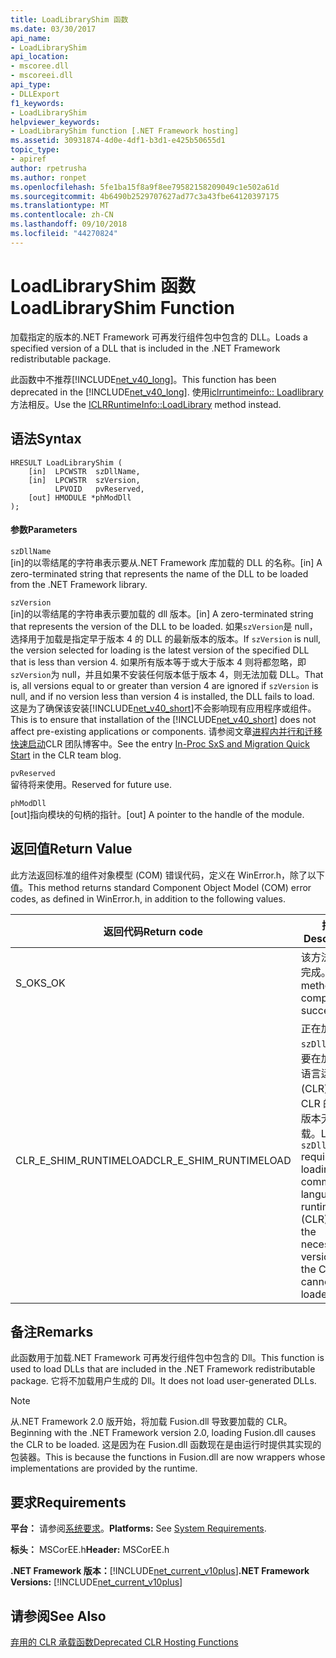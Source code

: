 ```yaml
---
title: LoadLibraryShim 函数
ms.date: 03/30/2017
api_name:
- LoadLibraryShim
api_location:
- mscoree.dll
- mscoreei.dll
api_type:
- DLLExport
f1_keywords:
- LoadLibraryShim
helpviewer_keywords:
- LoadLibraryShim function [.NET Framework hosting]
ms.assetid: 30931874-4d0e-4df1-b3d1-e425b50655d1
topic_type:
- apiref
author: rpetrusha
ms.author: ronpet
ms.openlocfilehash: 5fe1ba15f8a9f8ee79582158209049c1e502a61d
ms.sourcegitcommit: 4b6490b2529707627ad77c3a43fbe64120397175
ms.translationtype: MT
ms.contentlocale: zh-CN
ms.lasthandoff: 09/10/2018
ms.locfileid: "44270824"
---
```

# <a name="loadlibraryshim-function"></a><span data-ttu-id="72c21-102">LoadLibraryShim 函数</span><span class="sxs-lookup"><span data-stu-id="72c21-102">LoadLibraryShim Function</span></span>
<span data-ttu-id="72c21-103">加载指定的版本的.NET Framework 可再发行组件包中包含的 DLL。</span><span class="sxs-lookup"><span data-stu-id="72c21-103">Loads a specified version of a DLL that is included in the .NET Framework redistributable package.</span></span>  
  
 <span data-ttu-id="72c21-104">此函数中不推荐[!INCLUDE[net_v40_long](../../../../includes/net-v40-long-md.md)]。</span><span class="sxs-lookup"><span data-stu-id="72c21-104">This function has been deprecated in the [!INCLUDE[net_v40_long](../../../../includes/net-v40-long-md.md)].</span></span> <span data-ttu-id="72c21-105">使用[iclrruntimeinfo:: Loadlibrary](../../../../docs/framework/unmanaged-api/hosting/iclrruntimeinfo-loadlibrary-method.md)方法相反。</span><span class="sxs-lookup"><span data-stu-id="72c21-105">Use the [ICLRRuntimeInfo::LoadLibrary](../../../../docs/framework/unmanaged-api/hosting/iclrruntimeinfo-loadlibrary-method.md) method instead.</span></span>  
  
## <a name="syntax"></a><span data-ttu-id="72c21-106">语法</span><span class="sxs-lookup"><span data-stu-id="72c21-106">Syntax</span></span>  
  
```  
HRESULT LoadLibraryShim (  
    [in]  LPCWSTR  szDllName,  
    [in]  LPCWSTR  szVersion,  
          LPVOID   pvReserved,  
    [out] HMODULE *phModDll  
);  
```  
  
#### <a name="parameters"></a><span data-ttu-id="72c21-107">参数</span><span class="sxs-lookup"><span data-stu-id="72c21-107">Parameters</span></span>  
 `szDllName`  
 <span data-ttu-id="72c21-108">[in]的以零结尾的字符串表示要从.NET Framework 库加载的 DLL 的名称。</span><span class="sxs-lookup"><span data-stu-id="72c21-108">[in] A zero-terminated string that represents the name of the DLL to be loaded from the .NET Framework library.</span></span>  
  
 `szVersion`  
 <span data-ttu-id="72c21-109">[in]的以零结尾的字符串表示要加载的 dll 版本。</span><span class="sxs-lookup"><span data-stu-id="72c21-109">[in] A zero-terminated string that represents the version of the DLL to be loaded.</span></span> <span data-ttu-id="72c21-110">如果`szVersion`是 null，选择用于加载是指定早于版本 4 的 DLL 的最新版本的版本。</span><span class="sxs-lookup"><span data-stu-id="72c21-110">If `szVersion` is null, the version selected for loading is the latest version of the specified DLL that is less than version 4.</span></span> <span data-ttu-id="72c21-111">如果所有版本等于或大于版本 4 则将都忽略，即`szVersion`为 null，并且如果不安装任何版本低于版本 4，则无法加载 DLL。</span><span class="sxs-lookup"><span data-stu-id="72c21-111">That is, all versions equal to or greater than version 4 are ignored if `szVersion` is null, and if no version less than version 4 is installed, the DLL fails to load.</span></span> <span data-ttu-id="72c21-112">这是为了确保该安装[!INCLUDE[net_v40_short](../../../../includes/net-v40-short-md.md)]不会影响现有应用程序或组件。</span><span class="sxs-lookup"><span data-stu-id="72c21-112">This is to ensure that installation of the [!INCLUDE[net_v40_short](../../../../includes/net-v40-short-md.md)] does not affect pre-existing applications or components.</span></span> <span data-ttu-id="72c21-113">请参阅文章[进程内并行和迁移快速启动](https://go.microsoft.com/fwlink/?LinkId=200329)CLR 团队博客中。</span><span class="sxs-lookup"><span data-stu-id="72c21-113">See the entry [In-Proc SxS and Migration Quick Start](https://go.microsoft.com/fwlink/?LinkId=200329) in the CLR team blog.</span></span>  
  
 `pvReserved`  
 <span data-ttu-id="72c21-114">留待将来使用。</span><span class="sxs-lookup"><span data-stu-id="72c21-114">Reserved for future use.</span></span>  
  
 `phModDll`  
 <span data-ttu-id="72c21-115">[out]指向模块的句柄的指针。</span><span class="sxs-lookup"><span data-stu-id="72c21-115">[out] A pointer to the handle of the module.</span></span>  
  
## <a name="return-value"></a><span data-ttu-id="72c21-116">返回值</span><span class="sxs-lookup"><span data-stu-id="72c21-116">Return Value</span></span>  
 <span data-ttu-id="72c21-117">此方法返回标准的组件对象模型 (COM) 错误代码，定义在 WinError.h，除了以下值。</span><span class="sxs-lookup"><span data-stu-id="72c21-117">This method returns standard Component Object Model (COM) error codes, as defined in WinError.h, in addition to the following values.</span></span>  
  
|<span data-ttu-id="72c21-118">返回代码</span><span class="sxs-lookup"><span data-stu-id="72c21-118">Return code</span></span>|<span data-ttu-id="72c21-119">描述</span><span class="sxs-lookup"><span data-stu-id="72c21-119">Description</span></span>|  
|-----------------|-----------------|  
|<span data-ttu-id="72c21-120">S_OK</span><span class="sxs-lookup"><span data-stu-id="72c21-120">S_OK</span></span>|<span data-ttu-id="72c21-121">该方法已成功完成。</span><span class="sxs-lookup"><span data-stu-id="72c21-121">The method completed successfully.</span></span>|  
|<span data-ttu-id="72c21-122">CLR_E_SHIM_RUNTIMELOAD</span><span class="sxs-lookup"><span data-stu-id="72c21-122">CLR_E_SHIM_RUNTIMELOAD</span></span>|<span data-ttu-id="72c21-123">正在加载`szDllName`需要在加载公共语言运行时 (CLR)，并在 CLR 的必要版本无法加载。</span><span class="sxs-lookup"><span data-stu-id="72c21-123">Loading `szDllName` requires loading the common language runtime (CLR), and the necessary version of the CLR cannot be loaded.</span></span>|  
  
## <a name="remarks"></a><span data-ttu-id="72c21-124">备注</span><span class="sxs-lookup"><span data-stu-id="72c21-124">Remarks</span></span>  
 <span data-ttu-id="72c21-125">此函数用于加载.NET Framework 可再发行组件包中包含的 Dll。</span><span class="sxs-lookup"><span data-stu-id="72c21-125">This function is used to load DLLs that are included in the .NET Framework redistributable package.</span></span> <span data-ttu-id="72c21-126">它将不加载用户生成的 Dll。</span><span class="sxs-lookup"><span data-stu-id="72c21-126">It does not load user-generated DLLs.</span></span>  
  
> [!NOTE]
>  <span data-ttu-id="72c21-127">从.NET Framework 2.0 版开始，将加载 Fusion.dll 导致要加载的 CLR。</span><span class="sxs-lookup"><span data-stu-id="72c21-127">Beginning with the .NET Framework version 2.0, loading Fusion.dll causes the CLR to be loaded.</span></span> <span data-ttu-id="72c21-128">这是因为在 Fusion.dll 函数现在是由运行时提供其实现的包装器。</span><span class="sxs-lookup"><span data-stu-id="72c21-128">This is because the functions in Fusion.dll are now wrappers whose implementations are provided by the runtime.</span></span>  
  
## <a name="requirements"></a><span data-ttu-id="72c21-129">要求</span><span class="sxs-lookup"><span data-stu-id="72c21-129">Requirements</span></span>  
 <span data-ttu-id="72c21-130">**平台：** 请参阅[系统要求](../../../../docs/framework/get-started/system-requirements.md)。</span><span class="sxs-lookup"><span data-stu-id="72c21-130">**Platforms:** See [System Requirements](../../../../docs/framework/get-started/system-requirements.md).</span></span>  
  
 <span data-ttu-id="72c21-131">**标头：** MSCorEE.h</span><span class="sxs-lookup"><span data-stu-id="72c21-131">**Header:** MSCorEE.h</span></span>  
  
 <span data-ttu-id="72c21-132">**.NET Framework 版本：**[!INCLUDE[net_current_v10plus](../../../../includes/net-current-v10plus-md.md)]</span><span class="sxs-lookup"><span data-stu-id="72c21-132">**.NET Framework Versions:** [!INCLUDE[net_current_v10plus](../../../../includes/net-current-v10plus-md.md)]</span></span>  
  
## <a name="see-also"></a><span data-ttu-id="72c21-133">请参阅</span><span class="sxs-lookup"><span data-stu-id="72c21-133">See Also</span></span>  
 [<span data-ttu-id="72c21-134">弃用的 CLR 承载函数</span><span class="sxs-lookup"><span data-stu-id="72c21-134">Deprecated CLR Hosting Functions</span></span>](../../../../docs/framework/unmanaged-api/hosting/deprecated-clr-hosting-functions.md)
